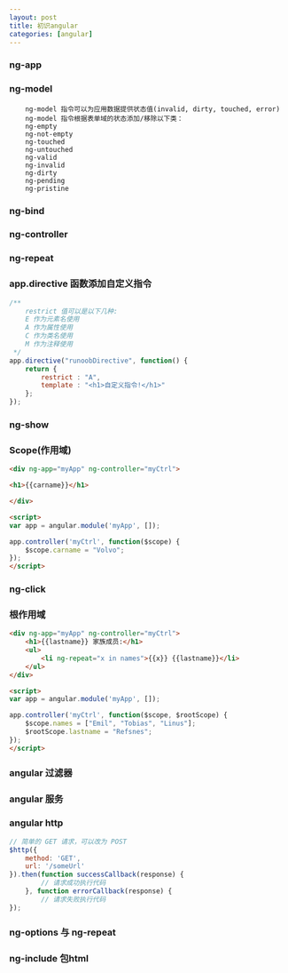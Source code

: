 ```yaml
---
layout: post
title: 初识angular
categories: [angular]
---
```


### ng-app

### ng-model

```ng
    ng-model 指令可以为应用数据提供状态值(invalid, dirty, touched, error)
    ng-model 指令根据表单域的状态添加/移除以下类：
    ng-empty
    ng-not-empty
    ng-touched
    ng-untouched
    ng-valid
    ng-invalid
    ng-dirty
    ng-pending
    ng-pristine
```

### ng-bind

### ng-controller

### ng-repeat

### app.directive 函数添加自定义指令

```js
/**
    restrict 值可以是以下几种:
    E 作为元素名使用
    A 作为属性使用
    C 作为类名使用
    M 作为注释使用
 */
app.directive("runoobDirective", function() {
    return {
        restrict : "A",
        template : "<h1>自定义指令!</h1>"
    };
});
```

### ng-show

### Scope(作用域)

```html
<div ng-app="myApp" ng-controller="myCtrl">

<h1>{{carname}}</h1>

</div>

<script>
var app = angular.module('myApp', []);

app.controller('myCtrl', function($scope) {
    $scope.carname = "Volvo";
});
</script>
```

### ng-click

### 根作用域

```html
<div ng-app="myApp" ng-controller="myCtrl">
    <h1>{{lastname}} 家族成员:</h1>
    <ul>
        <li ng-repeat="x in names">{{x}} {{lastname}}</li>
    </ul>
</div>

<script>
var app = angular.module('myApp', []);

app.controller('myCtrl', function($scope, $rootScope) {
    $scope.names = ["Emil", "Tobias", "Linus"];
    $rootScope.lastname = "Refsnes";
});
</script>
```

### angular 过滤器

### angular 服务

### angular http

```js
// 简单的 GET 请求，可以改为 POST
$http({
	method: 'GET',
	url: '/someUrl'
}).then(function successCallback(response) {
		// 请求成功执行代码
	}, function errorCallback(response) {
		// 请求失败执行代码
});
```

### ng-options 与 ng-repeat

### ng-include 包html



